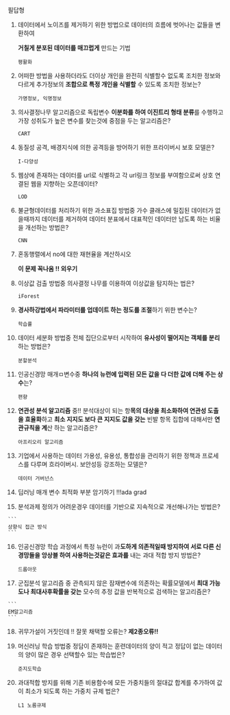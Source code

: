 필답형



1. 데이터에서 노이즈를 제거하기 위한 방법으로 데이터의 흐름에 벗어나는 값들을 변환하여 

   **거칠게 분포된 데이터를 매끄럽게** 만드는 기법

   ```
   평활화 
   ```

   



2. 어떠한 방법을 사용하더라도 더이상 개인을 완전히 식별할수 없도록 조치한 정보와 다르게 추가정보의 **조합으로 특정 개인을 식별할** 수 있도록 조치한 정보는?

   ```
   가명정보, 익명정보
   ```

   



3. 의사결정나무 알고리즘으로 독립변수 **이분화를 하여 이진트리 형태 분류**를 수행하고 가장 성취도가 높은 변수를 찾는것에 중점을 두는 알고리즘은?

   ```
   CART
   ```

   



4. 동질성 공격, 배경지식에 의한 공격등을 방어하기 위한 프라이버시 보호 모델은?

   ```
   I-다양성
   ```

   





5. 웹상에 존재하는 데이터를 url로 식별하고 각 url링크 정보를 부여함으로써 상호 연결된 웹을 지향하는 오픈데이터?

   ```
   LOD
   ```

   





6. 불균형데이터를 처리하기 위한 과소표집 방법중 가수 클래스에 밀집된 데이터가 없을때까지 데이터를 제거하여 데이터 분표에서 대표적인 데이터만 남도록 하는 비율을 개선하는 방법은?

   ```
   CNN
   ```

   





7. 혼동행렬에서 no에 대한 재현율을 계산하시오

   **이 문제 꼭나옴 !! 외우기**





8. 이상값 검출 방법중 의사결정 나무를 이용하여 이상값을 탐지하는 법은?

   ```
   iForest
   ```





9. **경사하강법에서 파라미터를 업데이트 하는 정도를 조절**하기 위한 변수는?

   ```
   학습률
   ```

   





10. 데이터 세분화 방법중 전체 집단으로부터 시작하여 **유사성이 떨어지는 객체를 분리**하는 방법은?

    ```
    분할분석
    ```







11. 인공신경망 매개ㅁ변수중 **하나의 뉴런에 입력된 모든 값을 다 더한 값에 더해 주는 상수**는?

    ```
    편향
    ```









12. **연관성 분석 알고리즘** 중!! 분석대상이 되는 항**목의 대상을 최소화하여 연관성 도출을 효율화**하고 **최소 지지도 보다 큰 지지도 값을 갖는** 빈발 항목 집합에 대해서만 **연관규칙을 계**산 하는 알고리즘은?

    ```
    아프리오리 알고리즘
    ```

    



13. 기업에서 사용하는 데이터 가용성, 유용성, 통합성을 관리하기 위한 정책과 프로세스를 다루며 흐라이버시. 보안성등 강조하는 모델은?

    ```
    데이터 거버넌스
    ```



14. 딥러닝 매개 변수 최적화 부분 암기하기 !!!ada grad





15.  분석과제 정의가 어려운경우 데이터를 기반으로 지속적으로 개선해나가는 방법은?

    ```
    상향식 접근 방식
    ```



16. 인공신경망 학습 과정에서 특정 뉴런이 과**도하게 의존적일때 방지하여 서로 다른 신경망들을 앙상블 하여 사용하는것같은 효과를** 내는 과대 적합 방지 방법은?

    ```
    드롭아웃
    ```





17.  군집분석 알고리즘 중 관측되지 않은 잠재변수에 의존하는 확률모델에서 **최대 가능도나 최대사후확률을 갖는** 모수의 추정 값을 반복적으로 검색하는 알고리즘은?

    ```
    EM알고리즘
    ```

    



18. 귀무가설이 거짓인데 !! 잘못 채택할 오류는? **제2종오류!!**



19. 머신러닝 학습 방법중 정담이 존재하는 훈련데이터의 양이 적고 정답이 없는 데이터의 양이 많은 경우 선택할수 있는 학습법은?

    ```
    준지도학습
    ```

    





20. 과대적합 방지를 위해 기존 비용함수에 모든 가중치들의 절대값 합계를 추가하여 값이 최소가 되도록 하는 가중치 규제 법은?

    ```
    L1 노름규제
    ```

    